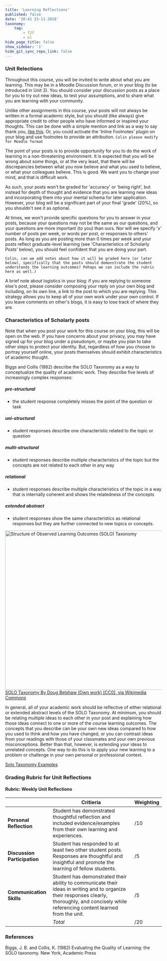 ```yaml
---
title: 'Learning Reflections'
published: false
date: '20:41 23-11-2018'
taxonomy:
    tag:
        - f2f
        - ol
hide_page_title: false
show_sidebar: '1'
hide_git_sync_repo_link: false
---
```


### Unit Relections
Throughout this course, you will be invited to write about what you are learning. This may be in a Moodle Discussion forum, or in your blog (to be introduced in Unit 3). You should consider your discussion posts as a place for you to try out new ideas, to test your assumptions, and to share what you are learning with your community.

Unlike other assignments in this course, your posts will not always be written in a formal academic style, but you should (like always) give appropriate credit to other people who have informed or inspired your thoughts. This can be done with a simple mention and link as a way to say thank you, [like this](http://cogdogblog.com/2017/02/beautiful-benches-and-attribution/). Or, you could activate the 'Inline Footnotes' plugin on your blog and use footnotes to provide an attribution.
`Colin please modify for Moodle format`

The point of your posts is to provide opportunity for you to do the work of learning in a non-threatening environment. It is expected that you will be wrong about some things, or at the very least, that there will be discrepancies between what you now believe and what you used to believe, or what your colleagues believe. This is good. We want you to change your mind, and that is difficult work.

As such, your posts won't be graded for 'accuracy' or 'being right', but instead for depth of thought and evidence that you are learning new ideas and incorporating them into your mental schema for later application. However, your blog will be a significant part of your final 'grade' (20%), so you shouldn't see it as optional.

At times, we won't provide specific questions for you to answer in your posts, because your questions may not be the same as our questions, and your questions are more important (to you) than ours. Nor will we specify 'x' number of posts per week, or words per post, or responses to others' posts. As long as you are posting more than 0 times per week and your posts reflect graduate-level learning (see 'Characteristics of Scholarly Posts' below), you should feel confident that you are doing your part.

`Colin, can we add notes about how it will be graded here (or later below), specifically that the posts should demonstrate the student understands the learning outcomes? Pehaps we can include the rubric here as well.)`

A brief note about logistics in your blog: if you are replying to someone else's post, please consider composing your reply on your own blog and including, on its own line, a link to the post to which you are replying. This strategy allows you to keep all of your own work under your own control. If you leave comments on other's blogs, it is easy to lose track of where they are.

### Characteristics of Scholarly posts

Note that when you post your work for this course on your blog, this will be open on the web. If you have concerns about your privacy, you may have signed up for your blog under a pseudonym, or maybe you plan to take other steps to protect your identity. But, regardless of how you choose to portray yourself online, your posts themselves should exhibit characteristics of academic thought.

Biggs and Collis (1982) describe the SOLO Taxonomy as a way to conceptualize the quality of academic work. They describe five levels of increasingly complex responses:

##### pre-structural
- the student response completely misses the point of the question or task

##### uni-structural
- student responses describe one characteristic related to the topic or question

##### multi-structural
- student responses describe multiple characteristics of the topic but the concepts are not related to each other in any way

##### relational
- student responses describe multiple characteristics of the topic in a way that is internally coherent and shows the relatedness of the concepts

##### extended abstract
- student responses show the same characteristics as relational responses but they are further connected to new topics or concepts.

<a title="By Doug Belshaw (Own work) [CC0], via Wikimedia Commons" href="https://commons.wikimedia.org/wiki/File%3AStructure_of_Observed_Learning_Outcomes_(SOLO)Taxonomy.png"><img width="512" alt="Structure of Observed Learning Outcomes (SOLO) Taxonomy" src="https://upload.wikimedia.org/wikipedia/commons/thumb/a/af/Structure_of_Observed_Learning_Outcomes_%28SOLO%29_Taxonomy.png/512px-Structure_of_Observed_Learning_Outcomes_%28SOLO%29_Taxonomy.png"/>SOLO Taxonomy By Doug Belshaw (Own work) [CC0], via Wikimedia Commons</a>

In general, all of your academic work should be reflective of either relational or extended abstract levels of the SOLO Taxonomy. At minimum, you should be relating multiple ideas to each other in your post and explaining how those ideas connect to one or more of the course learning outcomes. The concepts that you describe can be your own new ideas compared to how you used to think and how you have changed, or you can contrast ideas from your readings with those of your classmates and your own previous misconceptions. Better than that, however, is extending your ideas to unrelated concepts. One way to do this is to apply your new learning to a problem or challenge in your own personal or professional context.

[Solo Taxonomy Examples](https://www.uq.edu.au/teach/assessment/docs/biggs-SOLO.pdf)

### Grading Rubric for Unit Reflections

#### **Rubric: Weekly Unit Reflections**


|                              | **Critieria**                                                                                                                                                                                                                                                                | **Weighting** |
|------------------------------|------------------------------------------------------------------------------------------------------------------------------------------------------------------------------------------------------------------------------------------------------------------------------|---------------|
| **Personal Reflection**      | Student has demonstrated thoughtful reflection and included evidence/examples from their own learning and experiences. | /10           |
| **Discussion Participation** | Student has responded to at least two other student posts. Responses are thoughtful and insightful and promote the learning of fellow students.                                                                                                                              | /5            |
| **Communication Skills**     | Student has demonstrated their ability to communicate their ideas in writing and to organize their responses clearly, thoroughly, and concisely while referencing content learned from the unit.                                                                             | /5            |
|                    |                                                                                                                                                                                                                                                        *Total*                  |              /20      |



### References
Biggs, J. B. and Collis, K. (1982) Evaluating the Quality of Learning: the SOLO taxonomy. New York, Academic Press
